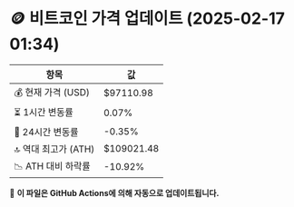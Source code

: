 # 🪙 비트코인 가격 업데이트 (2025-02-17 01:34)

| 항목                | 값 |
|--------------------|----------------|
| 💰 현재 가격 (USD) | $97110.98 |
| ⏳ 1시간 변동률    | 0.07% |
| 📆 24시간 변동률   | -0.35% |
| 🔝 역대 최고가 (ATH) | $109021.48 |
| 📉 ATH 대비 하락률 | -10.92% |

🔄 **이 파일은 GitHub Actions에 의해 자동으로 업데이트됩니다.**
